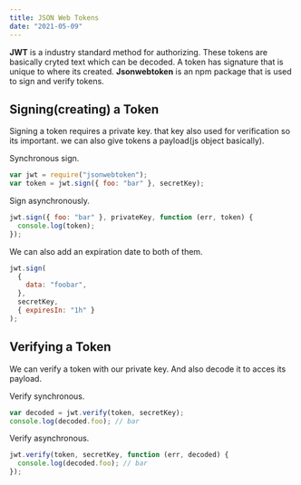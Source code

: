 ```yaml
---
title: JSON Web Tokens
date: "2021-05-09"
---
```


**JWT** is a industry standard method for authorizing. These tokens are basically cryted text which can be decoded. A token has signature that is unique to where its created. **Jsonwebtoken** is an npm package that is used to sign and verify tokens.

## Signing(creating) a Token

Signing a token requires a private key. that key also used for verification so its important. we can also give tokens a payload(js object basically).

Synchronous sign.

```javascript
var jwt = require("jsonwebtoken");
var token = jwt.sign({ foo: "bar" }, secretKey);
```

Sign asynchronously.

```javascript
jwt.sign({ foo: "bar" }, privateKey, function (err, token) {
  console.log(token);
});
```

We can also add an expiration date to both of them.

```javascript
jwt.sign(
  {
    data: "foobar",
  },
  secretKey,
  { expiresIn: "1h" }
);
```

## Verifying a Token

We can verify a token with our private key. And also decode it to acces its payload.

Verify synchronous.

```javascript
var decoded = jwt.verify(token, secretKey);
console.log(decoded.foo); // bar
```

Verify asynchronous.

```javascript
jwt.verify(token, secretKey, function (err, decoded) {
  console.log(decoded.foo); // bar
});
```
